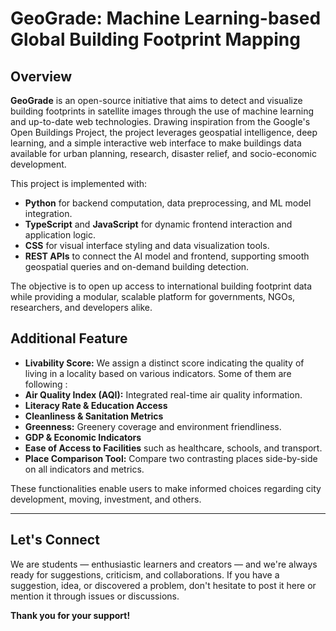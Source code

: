 # GeoGrade: Machine Learning-based Global Building Footprint Mapping

## Overview

**GeoGrade** is an open-source initiative that aims to detect and visualize building footprints in satellite images through the use of machine learning and up-to-date web technologies. Drawing inspiration from the Google's Open Buildings Project, the project leverages geospatial intelligence, deep learning, and a simple interactive web interface to make buildings data available for urban planning, research, disaster relief, and socio-economic development.

This project is implemented with:

- **Python** for backend computation, data preprocessing, and ML model integration.
- **TypeScript** and **JavaScript** for dynamic frontend interaction and application logic.
- **CSS** for visual interface styling and data visualization tools.
- **REST APIs** to connect the AI model and frontend, supporting smooth geospatial queries and on-demand building detection.

The objective is to open up access to international building footprint data while providing a modular, scalable platform for governments, NGOs, researchers, and developers alike.

##  Additional Feature

-  **Livability Score:** We assign a distinct score indicating the quality of living in a locality based on various indicators. Some of them are following :
  -  **Air Quality Index (AQI):** Integrated real-time air quality information.
  -  **Literacy Rate & Education Access**
  -  **Cleanliness & Sanitation Metrics**
  -  **Greenness:** Greenery coverage and environment friendliness.
  -  **GDP & Economic Indicators**
  -  **Ease of Access to Facilities** such as healthcare, schools, and transport.
  -  **Place Comparison Tool:** Compare two contrasting places side-by-side on all indicators and metrics.

These functionalities enable users to make informed choices regarding city development, moving, investment, and others.

---

## Let's Connect

We are students — enthusiastic learners and creators — and we're always ready for suggestions, criticism, and collaborations.
If you have a suggestion, idea, or discovered a problem, don't hesitate to post it here or mention it through issues or discussions.

**Thank you for your support!**

